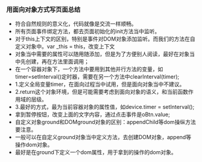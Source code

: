 ### 用面向对象方式写页面总结
* 符合自然规则的意义化，代码就像是交流一样顺畅。
* 所有页面事件绑定方法，都去页面初始化的init方法当中监听。
* 对于this上下文的区别，特别是事件对DOM对象添加监听。而我们的方法在自定义对象中。var _this = this，改变上下文
* 对象当中需要的属性可以随用随添加，但是为了方便别人阅读，最好在对象当中先创建，再在方法里面调用；
* 在一个容器对象下，一个方法中要用到其他并行方法的变量，如timer=setInterval()定时器，需要在另一个方法中clearInterval(timer);
 * 1.定义全局变量timer，在面向过程当中试用，但是面向对象当中不建议。
 * 2.return这个对象环境，但是可能需要考虑到面向对象的语义，和当前函数作用域的层级。
 * 3.最好的方式，最为当前容器对象的属性值，如device.timer = setInterval();
* 拿到暂停按钮，改变上面的文字内容，通过点击事件是oBtn.value;
* 自定义对象ground和DOMground对象的区别：appendChild等dom操纵方法要注意。
 * 一般可以在自定义ground对象当中定义方法，去创建DOM对象，append等操作dom对象。
 * 最好是在ground下定义一个dom属性，用于拿到的操作的dom对象。

